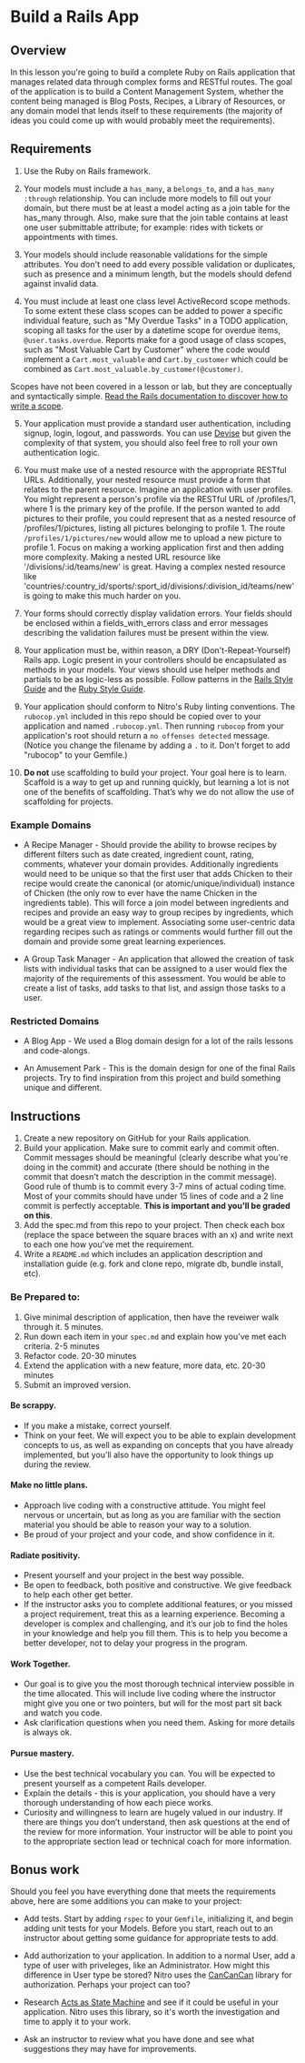# Build a Rails App

## Overview

In this lesson you're going to build a complete Ruby on Rails application that manages related data through complex forms and RESTful routes. The goal of the application is to build a Content Management System, whether the content being managed is Blog Posts, Recipes, a Library of Resources, or any domain model that lends itself to these requirements (the majority of ideas you could come up with would probably meet the requirements).

## Requirements

1. Use the Ruby on Rails framework.

2. Your models must include a `has_many`, a `belongs_to`, and a `has_many :through` relationship. You can include more models to fill out your domain, but there must be at least a model acting as a join table for the has_many through. Also, make sure that the join table contains at least one user submittable attribute; for example: rides with tickets or appointments with times.

3. Your models should include reasonable validations for the simple attributes. You don't need to add every possible validation or duplicates, such as presence and a minimum length, but the models should defend against invalid data.

4. You must include at least one class level ActiveRecord scope methods. To some extent these class scopes can be added to power a specific individual feature, such as "My Overdue Tasks" in a TODO application, scoping all tasks for the user by a datetime scope for overdue items, `@user.tasks.overdue`. Reports make for a good usage of class scopes, such as "Most Valuable Cart by Customer" where the code would implement a `Cart.most_valuable` and `Cart.by_customer` which could be combined as `Cart.most_valuable.by_customer(@customer)`.

Scopes have not been covered in a lesson or lab, but they are conceptually and syntactically simple. [Read the Rails documentation to discover how to write a scope](https://guides.rubyonrails.org/active_record_querying.html#scopes).

5. Your application must provide a standard user authentication, including signup, login, logout, and passwords. You can use [Devise](https://github.com/plataformatec/devise) but given the complexity of that system, you should also feel free to roll your own authentication logic.

6. You must make use of a nested resource with the appropriate RESTful URLs. Additionally, your nested resource must provide a form that relates to the parent resource. Imagine an application with user profiles. You might represent a person's profile via the RESTful URL of /profiles/1, where 1 is the primary key of the profile. If the person wanted to add pictures to their profile, you could represent that as a nested resource of /profiles/1/pictures, listing all pictures belonging to profile 1. The route `/profiles/1/pictures/new` would allow me to upload a new picture to profile 1. Focus on making a working application first and then adding more complexity. Making a nested URL resource like '/divisions/:id/teams/new' is great. Having a complex nested resource like 'countries/:country_id/sports/:sport_id/divisions/:division_id/teams/new' is going to make this much harder on you.

7. Your forms should correctly display validation errors. Your fields should be enclosed within a fields_with_errors class and error messages describing the validation failures must be present within the view.

8. Your application must be, within reason, a DRY (Don't-Repeat-Yourself) Rails app. Logic present in your controllers should be encapsulated as methods in your models. Your views should use helper methods and partials to be as logic-less as possible. Follow patterns in the [Rails Style Guide](https://github.com/bbatsov/rails-style-guide) and the [Ruby Style Guide](https://github.com/bbatsov/ruby-style-guide).

9. Your application should conform to Nitro's Ruby linting conventions. The `rubocop.yml` included in this repo should be copied over to your application and named `.rubocop.yml`. Then running `rubocop` from your application's root should return a `no offenses detected` message. (Notice you change the filename by adding a `.` to it. Don't forget to add "rubocop" to your Gemfile.)

10. **Do not** use scaffolding to build your project. Your goal here is to learn. Scaffold is a way to get up and running quickly, but learning a lot is not one of the benefits of scaffolding. That’s why we do not allow the use of scaffolding for projects.

### Example Domains

- A Recipe Manager - Should provide the ability to browse recipes by different filters such as date created, ingredient count, rating, comments, whatever your domain provides. Additionally ingredients would need to be unique so that the first user that adds Chicken to their recipe would create the canonical (or atomic/unique/individual) instance of Chicken (the only row to ever have the name Chicken in the ingredients table). This will force a join model between ingredients and recipes and provide an easy way to group recipes by ingredients, which would be a great view to implement. Associating some user-centric data regarding recipes such as ratings or comments would further fill out the domain and provide some great learning experiences.

- A Group Task Manager - An application that allowed the creation of task lists with individual tasks that can be assigned to a user would flex the majority of the requirements of this assessment. You would be able to create a list of tasks, add tasks to that list, and assign those tasks to a user.

### Restricted Domains

- A Blog App - We used a Blog domain design for a lot of the rails lessons and code-alongs.

- An Amusement Park - This is the domain design for one of the final Rails projects. Try to find inspiration from this project and build something unique and different.

## Instructions

1. Create a new repository on GitHub for your Rails application.
1. Build your application. Make sure to commit early and commit often. Commit messages should be meaningful (clearly describe what you're doing in the commit) and accurate (there should be nothing in the commit that doesn't match the description in the commit message). Good rule of thumb is to commit every 3-7 mins of actual coding time. Most of your commits should have under 15 lines of code and a 2 line commit is perfectly acceptable. **This is important and you'll be graded on this**.
1. Add the spec.md from this repo to your project. Then check each box (replace the space between the square braces with an x) and write next to each one how you've met the requirement.
1. Write a `README.md` which includes an application description and installation guide (e.g. fork and clone repo, migrate db, bundle install, etc).

### Be Prepared to:

1. Give minimal description of application, then have the reveiwer walk through it. 5 minutes.
1. Run down each item in your `spec.md` and explain how you've met each criteria. 2-5 minutes
1. Refactor code. 20-30 minutes
1. Extend the application with a new feature, more data, etc. 20-30 minutes
1. Submit an improved version.

#### Be scrappy.
- If you make a mistake, correct yourself.
- Think on your feet. We will expect you to be able to explain development concepts to us, as well as expanding on concepts that you have already implemented, but you’ll also have the opportunity to look things up during the review.

#### Make no little plans.
- Approach live coding with a constructive attitude. You might feel nervous or uncertain, but as long as you are familiar with the section material you should be able to reason your way to a solution.
- Be proud of your project and your code, and show confidence in it.

#### Radiate positivity.
- Present yourself and your project in the best way possible.
- Be open to feedback, both positive and constructive. We give feedback to help each other get better.
- If the instructor asks you to complete additional features, or you missed a project requirement, treat this as a learning experience. Becoming a developer is complex and challenging, and it’s our job to find the holes in your knowledge and help you fill them. This is to help you become a better developer, not to delay your progress in the program.

#### Work Together.
- Our goal is to give you the most thorough technical interview possible in the time allocated. This will include live coding where the instructor might give you one or two pointers, but will for the most part sit back and watch you code.
- Ask clarification questions when you need them. Asking for more details is always ok.

#### Pursue mastery.
- Use the best technical vocabulary you can. You will be expected to present yourself as a competent Rails developer.
- Explain the details - this is your application, you should have a very thorough understanding of how each piece works.
- Curiosity and willingness to learn are hugely valued in our industry. If there are things you don’t understand, then ask questions at the end of the review for more information. Your instructor will be able to point you to the appropriate section lead or technical coach for more information.

## Bonus work

Should you feel you have everything done that meets the requirements above, here are some additions you can make to your project:

- Add tests. Start by adding `rspec` to your `Gemfile`, initializing it, and begin adding unit tests for your Models. Before you start, reach out to an instructor about getting some guidance for appropriate tests to add.

- Add authorization to your application. In addition to a normal User, add a type of user with priveleges, like an Administrator. How might this difference in User type be stored? Nitro uses the [CanCanCan](https://github.com/CanCanCommunity/cancancan) library for authorization. Perhaps your project can too?

- Research [Acts as State Machine](https://github.com/aasm/aasm) and see if it could be useful in your application. Nitro uses this library, so it's worth the investigation and time to apply it to your work.

- Ask an instructor to review what you have done and see what suggestions they may have for improvements.
